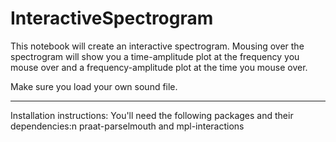 # InteractiveSpectrogram

This notebook will create an interactive spectrogram.  Mousing over the spectrogram will show you a time-amplitude plot at the frequency you mouse over and a frequency-amplitude plot at the time you mouse over.

Make sure you load your own sound file.

---------
Installation instructions:
You'll need the following packages and their dependencies:n praat-parselmouth and mpl-interactions
